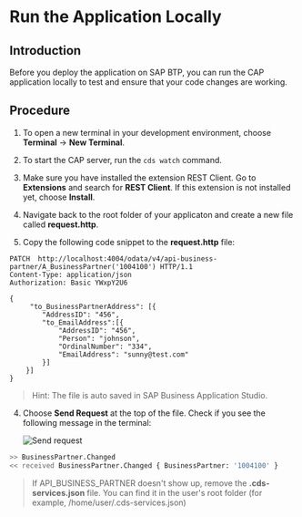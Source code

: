# Run the Application Locally

## Introduction

Before you deploy the application on SAP BTP, you can run the CAP application locally to test and ensure that your code changes are working.

## Procedure

1. To open a new terminal in your development environment, choose **Terminal** &rarr; **New Terminal**.

2. To start the CAP server, run the `cds watch` command.

3. Make sure you have installed the extension REST Client. Go to **Extensions** and search for **REST Client**. If this extension is not installed yet, choose **Install**.

4. Navigate back to the root folder of your applicaton and create a new file called **request.http**.

5. Copy the following code snippet to the **request.http** file:

```
PATCH  http://localhost:4004/odata/v4/api-business-partner/A_BusinessPartner('1004100') HTTP/1.1
Content-Type: application/json
Authorization: Basic YWxpY2U6

{
     "to_BusinessPartnerAddress": [{
        "AddressID": "456",
        "to_EmailAddress":[{
            "AddressID": "456",
            "Person": "johnson",
            "OrdinalNumber": "334",
            "EmailAddress": "sunny@test.com"
        }]
    }]
}
```
>Hint: The file is auto saved in SAP Business Application Studio.

4. Choose **Send Request** at the top of the file. Check if you see the following message in the terminal:

    ![Send request](./images/send-request.png)

```sh
>> BusinessPartner.Changed
<< received BusinessPartner.Changed { BusinessPartner: '1004100' }
```

> If API_BUSINESS_PARTNER doesn't show up, remove the **.cds-services.json** file. You can find it in the user's root folder (for example, /home/user/.cds-services.json)
